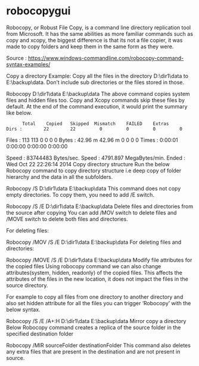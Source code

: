 # robocopygui
Robocopy, or Robust File Copy, is a command line directory replication tool from Microsoft. It has the same abilities as more familiar commands such as copy and xcopy, the biggest difference is that its not a file copier, it was made to copy folders and keep them in the same form as they were.

Source : https://www.windows-commandline.com/robocopy-command-syntax-examples/

Copy a directory
Example: Copy all the files in the directory D:\dir1\data to E:\backup\data. Don’t include sub directories or the files stored in those.

Robocopy  D:\dir1\data E:\backup\data
The above command copies system files and hidden files too. Copy and Xcopy commands skip these files by default.
At the end of the command execution, it would print the summary like below.

          Total    Copied   Skipped  Mismatch    FAILED    Extras
    Dirs :        22        22         0         0         0         0
   Files :       113       113         0         0         0         0
   Bytes :   42.96 m   42.96 m         0         0         0         0
   Times :   0:00:01   0:00:00                       0:00:00   0:00:00

   Speed :            83744483 Bytes/sec.
   Speed :            4791.897 MegaBytes/min.
   Ended : Wed Oct 22 22:26:14 2014
Copy directory structure
Run the below Robocopy command to copy directory structure i.e deep copy of folder hierarchy and the data in all the subfolders.

Robocopy /S D:\dir1\data E:\backup\data
This command does not copy empty directories. To copy them, you need to add /E switch.

Robocopy /S /E  D:\dir1\data E:\backup\data
Delete files and directories from the source after copying
You can add /MOV switch to delete files and /MOVE switch to delete both files and directories.

For deleting files:

Robocopy /MOV /S /E  D:\dir1\data E:\backup\data
For deleting files and directories:

Robocopy /MOVE /S /E  D:\dir1\data E:\backup\data
Modify file attributes for the copied files
Using robocopy command we can also change attributes(system, hidden, readonly) of the copied files. This affects the attributes of the files in the new location, it does not impact the files in the source directory.

For example to copy all files from one directory to another directory and also set hidden attribute for all the files you can trigger ‘Robocopy’ with the below syntax.

Robocopy /S /E  /A+:H D:\dir1\data E:\backup\data
Mirror copy a directory
Below Robocopy command creates a replica of the source folder in the specified destination folder

Robocopy /MIR sourceFolder  destinationFolder
This command also deletes any extra files that are present in the destination and are not present in source.
